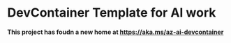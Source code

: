 # DevContainer Template for AI work

**This project has foudn a new home at https://aka.ms/az-ai-devcontainer**
